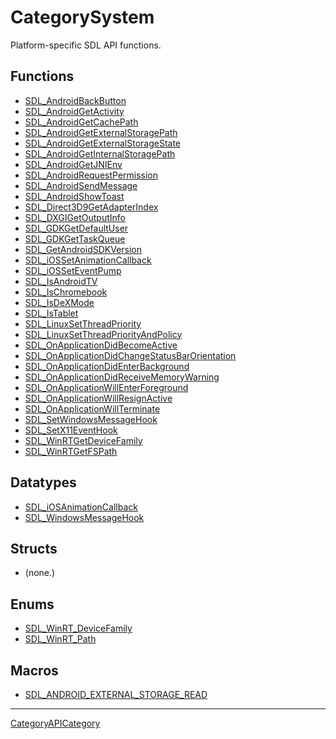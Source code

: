 # CategorySystem

Platform-specific SDL API functions.

<!-- END CATEGORY DOCUMENTATION -->

## Functions

<!-- DO NOT HAND-EDIT CATEGORY LISTS, THEY ARE AUTOGENERATED AND WILL BE OVERWRITTEN, BASED ON TAGS IN INDIVIDUAL PAGE FOOTERS. EDIT THOSE INSTEAD. -->
<!-- BEGIN CATEGORY LIST: CategorySystem, CategoryAPIFunction -->
- [SDL_AndroidBackButton](SDL_AndroidBackButton)
- [SDL_AndroidGetActivity](SDL_AndroidGetActivity)
- [SDL_AndroidGetCachePath](SDL_AndroidGetCachePath)
- [SDL_AndroidGetExternalStoragePath](SDL_AndroidGetExternalStoragePath)
- [SDL_AndroidGetExternalStorageState](SDL_AndroidGetExternalStorageState)
- [SDL_AndroidGetInternalStoragePath](SDL_AndroidGetInternalStoragePath)
- [SDL_AndroidGetJNIEnv](SDL_AndroidGetJNIEnv)
- [SDL_AndroidRequestPermission](SDL_AndroidRequestPermission)
- [SDL_AndroidSendMessage](SDL_AndroidSendMessage)
- [SDL_AndroidShowToast](SDL_AndroidShowToast)
- [SDL_Direct3D9GetAdapterIndex](SDL_Direct3D9GetAdapterIndex)
- [SDL_DXGIGetOutputInfo](SDL_DXGIGetOutputInfo)
- [SDL_GDKGetDefaultUser](SDL_GDKGetDefaultUser)
- [SDL_GDKGetTaskQueue](SDL_GDKGetTaskQueue)
- [SDL_GetAndroidSDKVersion](SDL_GetAndroidSDKVersion)
- [SDL_iOSSetAnimationCallback](SDL_iOSSetAnimationCallback)
- [SDL_iOSSetEventPump](SDL_iOSSetEventPump)
- [SDL_IsAndroidTV](SDL_IsAndroidTV)
- [SDL_IsChromebook](SDL_IsChromebook)
- [SDL_IsDeXMode](SDL_IsDeXMode)
- [SDL_IsTablet](SDL_IsTablet)
- [SDL_LinuxSetThreadPriority](SDL_LinuxSetThreadPriority)
- [SDL_LinuxSetThreadPriorityAndPolicy](SDL_LinuxSetThreadPriorityAndPolicy)
- [SDL_OnApplicationDidBecomeActive](SDL_OnApplicationDidBecomeActive)
- [SDL_OnApplicationDidChangeStatusBarOrientation](SDL_OnApplicationDidChangeStatusBarOrientation)
- [SDL_OnApplicationDidEnterBackground](SDL_OnApplicationDidEnterBackground)
- [SDL_OnApplicationDidReceiveMemoryWarning](SDL_OnApplicationDidReceiveMemoryWarning)
- [SDL_OnApplicationWillEnterForeground](SDL_OnApplicationWillEnterForeground)
- [SDL_OnApplicationWillResignActive](SDL_OnApplicationWillResignActive)
- [SDL_OnApplicationWillTerminate](SDL_OnApplicationWillTerminate)
- [SDL_SetWindowsMessageHook](SDL_SetWindowsMessageHook)
- [SDL_SetX11EventHook](SDL_SetX11EventHook)
- [SDL_WinRTGetDeviceFamily](SDL_WinRTGetDeviceFamily)
- [SDL_WinRTGetFSPath](SDL_WinRTGetFSPath)
<!-- END CATEGORY LIST -->

## Datatypes

<!-- DO NOT HAND-EDIT CATEGORY LISTS, THEY ARE AUTOGENERATED AND WILL BE OVERWRITTEN, BASED ON TAGS IN INDIVIDUAL PAGE FOOTERS. EDIT THOSE INSTEAD. -->
<!-- BEGIN CATEGORY LIST: CategorySystem, CategoryAPIDatatype -->
- [SDL_iOSAnimationCallback](SDL_iOSAnimationCallback)
- [SDL_WindowsMessageHook](SDL_WindowsMessageHook)
<!-- END CATEGORY LIST -->

## Structs

<!-- DO NOT HAND-EDIT CATEGORY LISTS, THEY ARE AUTOGENERATED AND WILL BE OVERWRITTEN, BASED ON TAGS IN INDIVIDUAL PAGE FOOTERS. EDIT THOSE INSTEAD. -->
<!-- BEGIN CATEGORY LIST: CategorySystem, CategoryAPIStruct -->
- (none.)
<!-- END CATEGORY LIST -->

## Enums

<!-- DO NOT HAND-EDIT CATEGORY LISTS, THEY ARE AUTOGENERATED AND WILL BE OVERWRITTEN, BASED ON TAGS IN INDIVIDUAL PAGE FOOTERS. EDIT THOSE INSTEAD. -->
<!-- BEGIN CATEGORY LIST: CategorySystem, CategoryAPIEnum -->
- [SDL_WinRT_DeviceFamily](SDL_WinRT_DeviceFamily)
- [SDL_WinRT_Path](SDL_WinRT_Path)
<!-- END CATEGORY LIST -->

## Macros

<!-- DO NOT HAND-EDIT CATEGORY LISTS, THEY ARE AUTOGENERATED AND WILL BE OVERWRITTEN, BASED ON TAGS IN INDIVIDUAL PAGE FOOTERS. EDIT THOSE INSTEAD. -->
<!-- BEGIN CATEGORY LIST: CategorySystem, CategoryAPIMacro -->
- [SDL_ANDROID_EXTERNAL_STORAGE_READ](SDL_ANDROID_EXTERNAL_STORAGE_READ)
<!-- END CATEGORY LIST -->


----
[CategoryAPICategory](CategoryAPICategory)

